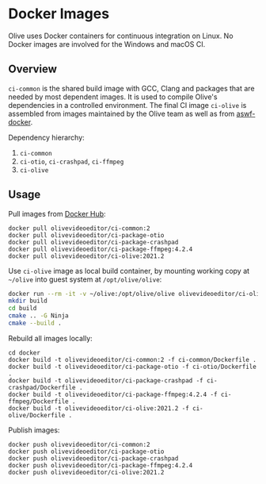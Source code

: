 # Docker Images

Olive uses Docker containers for continuous integration on Linux.
No Docker images are involved for the Windows and macOS CI.

## Overview

`ci-common` is the shared build image with GCC, Clang and packages that are
needed by most dependent images. It is used to compile Olive's dependencies
in a controlled environment. The final CI image `ci-olive` is assembled from
images maintained by the Olive team as well as from
[aswf-docker](https://github.com/AcademySoftwareFoundation/aswf-docker/).

Dependency hierarchy:

1. `ci-common`
2. `ci-otio`, `ci-crashpad`, `ci-ffmpeg`
3. `ci-olive`

## Usage

Pull images from [Docker Hub](https://hub.docker.com/u/olivevideoeditor):

```
docker pull olivevideoeditor/ci-common:2
docker pull olivevideoeditor/ci-package-otio
docker pull olivevideoeditor/ci-package-crashpad
docker pull olivevideoeditor/ci-package-ffmpeg:4.2.4
docker pull olivevideoeditor/ci-olive:2021.2
```

Use `ci-olive` image as local build container, by mounting working copy at
`~/olive` into guest system at `/opt/olive/olive`:

```bash
docker run --rm -it -v ~/olive:/opt/olive/olive olivevideoeditor/ci-olive:2021.2
mkdir build
cd build
cmake .. -G Ninja
cmake --build .
```

Rebuild all images locally:

```
cd docker
docker build -t olivevideoeditor/ci-common:2 -f ci-common/Dockerfile .
docker build -t olivevideoeditor/ci-package-otio -f ci-otio/Dockerfile .
docker build -t olivevideoeditor/ci-package-crashpad -f ci-crashpad/Dockerfile .
docker build -t olivevideoeditor/ci-package-ffmpeg:4.2.4 -f ci-ffmpeg/Dockerfile .
docker build -t olivevideoeditor/ci-olive:2021.2 -f ci-olive/Dockerfile .
```

Publish images:

```
docker push olivevideoeditor/ci-common:2
docker push olivevideoeditor/ci-package-otio
docker push olivevideoeditor/ci-package-crashpad
docker push olivevideoeditor/ci-package-ffmpeg:4.2.4
docker push olivevideoeditor/ci-olive:2021.2
```
